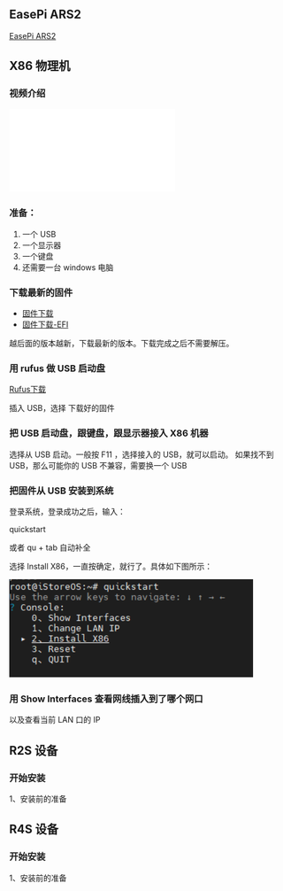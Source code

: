 ## EasePi ARS2

[EasePi ARS2](https://doc.linkease.com/zh/guide/easepi/)

## X86 物理机

### 视频介绍

<iframe src="//player.bilibili.com/player.html?aid=811882019&bvid=BV1p34y1j7Jw&cid=729311389&page=1" scrolling="no" border="0" frameborder="no" framespacing="0" allowfullscreen="true"> </iframe>

### 准备：

1. 一个 USB
2. 一个显示器
3. 一个键盘
4. 还需要一台 windows 电脑

### 下载最新的固件

* [固件下载](https://fw.koolcenter.com/iStoreOS/x86_64/)
* [固件下载-EFI](https://fw.koolcenter.com/iStoreOS/x86_64/)

越后面的版本越新，下载最新的版本。下载完成之后不需要解压。

### 用 rufus 做 USB 启动盘 

[Rufus下载](https://rufus.ie/zh/)

插入 USB，选择 下载好的固件

### 把 USB 启动盘，跟键盘，跟显示器接入 X86 机器

选择从 USB 启动。一般按 F11 ，选择接入的 USB，就可以启动。
如果找不到 USB，那么可能你的 USB 不兼容，需要换一个 USB

### 把固件从 USB 安装到系统

登录系统，登录成功之后，输入：

quickstart

或者 qu + tab 自动补全

选择 Install X86，一直按确定，就行了。具体如下图所示：

![install.png](./install/install.png)

### 用 Show Interfaces 查看网线插入到了哪个网口

以及查看当前 LAN 口的 IP

## R2S 设备

### 开始安装

1、安装前的准备

## R4S 设备

### 开始安装

1、安装前的准备